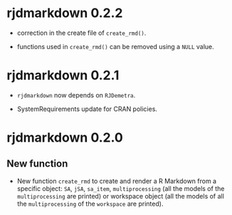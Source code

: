 # rjdmarkdown 0.2.2

* correction in the create file of `create_rmd()`.

* functions used in `create_rmd()` can be removed using a `NULL` value.


# rjdmarkdown 0.2.1

* `rjdmarkdown` now depends on `RJDemetra`.

* SystemRequirements update for CRAN policies.

# rjdmarkdown 0.2.0

## New function

- New function `create_rmd` to create and render a R Markdown from a specific object: `SA`, `jSA`, `sa_item`, `multiprocessing` (all the models of the `multiprocessing` are printed) or workspace object (all the models of all the `multiprocessing` of the `workspace` are printed).